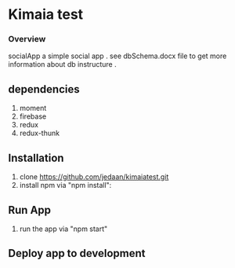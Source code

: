 # Kimaia test

### **Overview**
socialApp a simple social app .
see dbSchema.docx file to get more information about db instructure .
## dependencies
1. moment
2. firebase
3. redux
4. redux-thunk

## Installation
1. clone https://github.com/jedaan/kimaiatest.git
2. install npm via "npm install":

## Run App
1. run the app via "npm start"

## Deploy app to development

